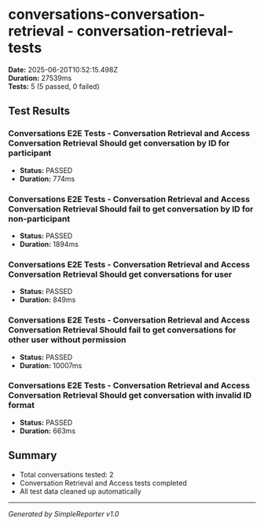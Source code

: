 # conversations-conversation-retrieval - conversation-retrieval-tests

**Date:** 2025-06-20T10:52:15.498Z  
**Duration:** 27539ms  
**Tests:** 5 (5 passed, 0 failed)

## Test Results


### Conversations E2E Tests - Conversation Retrieval and Access Conversation Retrieval Should get conversation by ID for participant
- **Status:** PASSED
- **Duration:** 774ms



### Conversations E2E Tests - Conversation Retrieval and Access Conversation Retrieval Should fail to get conversation by ID for non-participant
- **Status:** PASSED
- **Duration:** 1894ms



### Conversations E2E Tests - Conversation Retrieval and Access Conversation Retrieval Should get conversations for user
- **Status:** PASSED
- **Duration:** 849ms



### Conversations E2E Tests - Conversation Retrieval and Access Conversation Retrieval Should fail to get conversations for other user without permission
- **Status:** PASSED
- **Duration:** 10007ms



### Conversations E2E Tests - Conversation Retrieval and Access Conversation Retrieval Should get conversation with invalid ID format
- **Status:** PASSED
- **Duration:** 663ms



## Summary

- Total conversations tested: 2
- Conversation Retrieval and Access tests completed
- All test data cleaned up automatically

---
*Generated by SimpleReporter v1.0*
